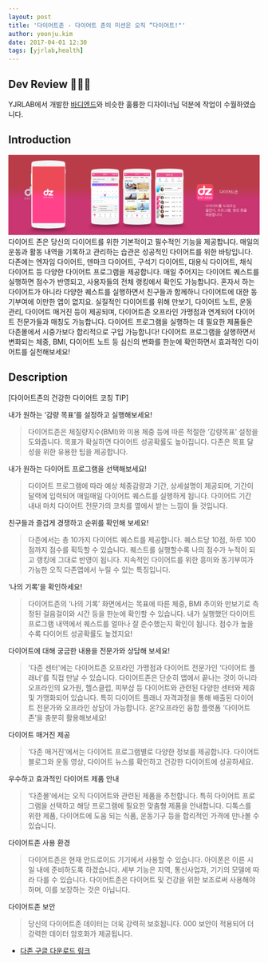```yaml
---
layout: post
title: '다이어트존 - 다이어트 존의 미션은 오직 “다이어트!"'
author: yeonju.kim
date: 2017-04-01 12:30
tags: [yjrlab,health]
---
```

## Dev Review 👩🏻‍💻

YJRLAB에서 개발한 [바디엔드](https://localhost:4000/posts/2017-03-29-yeonju.md)와 비슷한 훌륭한 디자이너님 덕분에 작업이 수월하였습니다.
## Introduction
![오직 다이어트만을 위해 탄생한 앱](/files/dietzone_description.png)
다이어트 존은 당신의 다이어트를 위한 기본적이고 필수적인 기능을 제공합니다. 
매일의 운동과 활동 내역을 기록하고 관리하는 습관은 성공적인 다이어트를 위한 바탕입니다.
다존에는 엔자임 다이어트, 덴마크 다이어트, 구석기 다이어트, 대용식 다이어트, 채식 다이어트 등 다양한 다이어트 프로그램을 제공합니다. 매일 주어지는 다이어트 퀘스트를 실행하면 점수가 반영되고, 사용자들의 전체 랭킹에서 확인도 가능합니다. 혼자서 하는 다이어트가 아니라 다양한 퀘스트를 실행하면서 친구들과 함께하니 다이어트에 대한 동기부여에 이만한 앱이 없지요.
실질적인 다이어트를 위해 만보기, 다이어트 노트, 운동 관리, 다이어트 매거진 등이 제공되며, 다이어트존 오프라인 가맹점과 연계되어 다이어트 전문가들과 매칭도 가능합니다. 다이어트 프로그램을 실행하는 데 필요한 제품들은 다존몰에서 시중가보다 합리적으로 구입 가능합니다!
다이어트 프로그램을 실행하면서 변화되는 체중, BMI, 다이어트 노트 등 심신의 변화를 한눈에 확인하면서 효과적인 다이어트를 실천해보세요! 

## Description

[다이어트존의 건강한 다이어트 코칭 TIP]

내가 원하는 ‘감량 목표’를 설정하고 실행해보세요!

>다이어트존은 체질량지수(BMI)와 미용 체중 등에 따른 적절한 ‘감량목표’ 설정을 도와줍니다. 목표가 확실하면 다이어트 성공확률도 높아집니다. 다존은 목표 달성을 위한 유용한 팁을 제공합니다.

내가 원하는 다이어트 프로그램을 선택해보세요! 

>다이어트 프로그램에 따라 예상 체중감량과 기간, 상세설명이 제공되며, 기간이 달력에 입력되어 매일매일 다이어트 퀘스트를 실행하게 됩니다. 다이어트 기간 내내 마치 다이어트 전문가의 코치를 옆에서 받는 느낌이 들 것입니다. 

친구들과 즐겁게 경쟁하고 순위를 확인해 보세요!

>다존에서는 총 10가지 다이어트 퀘스트를 제공합니다. 퀘스트당 10점, 하루 100점까지 점수를 획득할 수 있습니다. 퀘스트를 실행할수록 나의 점수가 누적이 되고 랭킹에 그대로 반영이 됩니다. 지속적인 다이어트를 위한 흥미와 동기부여가 가능한 오직 다존앱에서 누릴 수 있는 특징입니다. 

‘나의 기록’을 확인하세요!

>다이어트존의 ‘나의 기록’ 화면에서는 목표에 따른 체중, BMI 추이와 만보기로 측정된 걸음걸이와 시간 등을 한눈에 확인할 수 있습니다. 내가 실행했던 다이어트 프로그램 내역에서 퀘스트를 얼마나 잘 준수했는지 확인이 됩니다. 점수가 높을수록 다이어트 성공확률도 높겠지요!

다이어트에 대해 궁금한 내용을 전문가와 상담해 보세요!

>'다존 센터'에는 다이어트존 오프라인 가맹점과 다이어트 전문가인 ‘다이어트 플래너’를 직접 만날 수 있습니다. 다이어트존은 단순히 앱에서 끝나는 것이 아니라 오프라인의 요가원, 헬스클럽, 피부샵 등 다이어트와 관련된 다양한 센터와 제휴 및 가맹화되어 있습니다. 특히 다이어트 플래너 자격과정을 통해 배출된 다이어트 전문가와 오프라인 상담이 가능합니다. 온?오프라인 융합 플랫폼 ‘다이어트 존’을 충분히 활용해보세요!

다이어트 매거진 제공

>‘다존 매거진’에서는 다이어트 프로그램별로 다양한 정보를 제공합니다. 다이어트 블로그와 운동 영상, 다이어트 뉴스를 확인하고 건강한 다이어트에 성공하세요. 

우수하고 효과적인 다이어트 제품 안내

>‘다존몰’에서는 오직 다이어트와 관련된 제품을 추천합니다. 특히 다이어트 프로그램을 선택하고 해당 프로그램에 필요한 맞춤형 제품을 안내합니다. 디톡스를 위한 제품, 다이어트에 도움 되는 식품, 운동기구 등을 합리적인 가격에 만나볼 수 있습니다. 

다이어트존 사용 환경		

>다이어트존은 현재 안드로이드 기기에서 사용할 수 있습니다. 아이폰은 이른 시일 내에 준비하도록 하겠습니다. 세부 기능은 지역, 통신사업자, 기기의 모델에 따라 다를 수 있습니다. 다이어트존은 다이어트 및 건강을 위한 보조로써 사용해야하며, 이를 보장하는 것은 아닙니다. 

다이어트존 보안	

>당신의 다이어트존 데이터는 더욱 강력히 보호됩니다. 000 보안이 적용되어 더 강력한 데이터 암호화가 제공됩니다.



* [다존 구글 다운로드 링크](https://play.google.com/store/apps/details?id=com.dietn)

